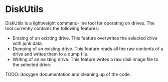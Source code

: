 # DiskUtils
DiskUtils is a lightweight command-line tool for operating on drives. The tool currently contains the following features:
* Erasing of an existing drive. This feature overwrites the selected drive with junk data.
* Dumping of an existing drive. This feature reads all the raw contents of a drive and writes them to a dump file.
* Writing of an existing drive. This feature writes a raw disk image file to the selected drive.

TODO: doxygen documentation and cleaning up of the code.
